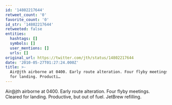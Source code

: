 ```yaml
---
id: '14802217644'
retweet_count: '0'
favorite_count: '0'
id_str: '14802217644'
retweeted: false
entities:
  hashtags: []
  symbols: []
  user_mentions: []
  urls: []
original_url: https://twitter.com/jth/status/14802217644
date: '2010-05-27T01:27:24.000Z'
title: >-
  Air@jth airborne at 0400. Early route alteration. Four flyby meetings. Cleared
  for landing. Producti…
---
```


Air@jth airborne at 0400. Early route alteration. Four flyby meetings. Cleared for landing. Productive, but out of fuel. JetBrew refilling.